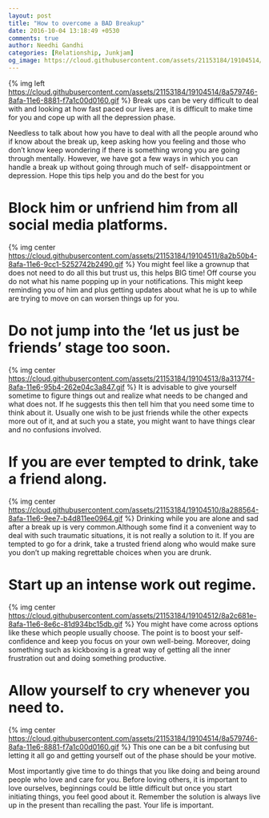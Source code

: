 ```yaml
---
layout: post
title: "How to overcome a BAD Breakup"
date: 2016-10-04 13:18:49 +0530
comments: true
author: Needhi Gandhi
categories: [Relationship, Junkjam]
og_image: https://cloud.githubusercontent.com/assets/21153184/19104514/8a579746-8afa-11e6-8881-f7a1c00d0160.gif
---
```


{% img left https://cloud.githubusercontent.com/assets/21153184/19104514/8a579746-8afa-11e6-8881-f7a1c00d0160.gif %}
Break ups can be very difficult to deal with and looking at how fast paced our lives are, it is difficult to make time for you and cope up with all the depression phase.
<!--more-->
Needless to talk about how you have to deal with all the people around who if know about the break up, keep asking how you feeling and those who don’t know keep wondering
if there is something wrong you are going through mentally. However, we have got a few ways in which you can handle a break up without going through much of self- disappointment or depression. 
Hope this tips help you and do the best for you

# Block him or unfriend him from all social media platforms.
{% img center https://cloud.githubusercontent.com/assets/21153184/19104511/8a2b50b4-8afa-11e6-9cc1-5252742b2490.gif %}
You might feel like a grownup that does not need to do all this but trust us, this helps BIG time! Off course you do not what his name popping up in your notifications. This might keep reminding you of him and plus getting updates about what he is up to while are trying to move on can worsen things up for you.

# Do not jump into the ‘let us just be friends’ stage too soon.
{% img center https://cloud.githubusercontent.com/assets/21153184/19104513/8a3137f4-8afa-11e6-95b4-262e04c3a847.gif %}
It is advisable to give yourself sometime to figure things out and realize what needs to be changed and what does not. If he suggests this then tell him that you need some time to think about it. Usually one wish to be just friends while the other expects more out of it, and at such you a state, you might want to have things clear and no confusions involved.


# If you are ever tempted to drink, take a friend along.
{% img center https://cloud.githubusercontent.com/assets/21153184/19104510/8a288564-8afa-11e6-9ee7-b4d811ee0964.gif %}
Drinking while you are alone and sad after a break up is very common.Although some find it a convenient way to deal with such traumatic situations, it is not really a solution to it. If you are tempted to go for a drink, take a trusted friend along who would make sure you don’t up making regrettable choices when you are drunk.


# Start up an intense work out regime.
{% img center https://cloud.githubusercontent.com/assets/21153184/19104512/8a2c681e-8afa-11e6-8e6c-81d934bc15db.gif %}
You might have come across options like these which people usually choose. The point is to boost your self-confidence and keep you focus on your own well-being. Moreover, doing something such as kickboxing is a great way of getting all the inner frustration out and doing something productive.

# Allow yourself to cry whenever you need to.
{% img center https://cloud.githubusercontent.com/assets/21153184/19104514/8a579746-8afa-11e6-8881-f7a1c00d0160.gif %}
This one can be a bit confusing but letting it all go and getting yourself out of the phase should be your motive. 

Most importantly give time to do things that you like doing and being around people who love and care for you.
Before loving others, it is important to love ourselves, beginnings could be little difficult but once you start initiating things, you feel good about it. Remember the solution is always live up in the present than recalling the past. Your life is important.
